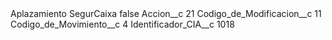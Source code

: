 <?xml version="1.0" encoding="UTF-8"?>
<CustomMetadata xmlns="http://soap.sforce.com/2006/04/metadata" xmlns:xsi="http://www.w3.org/2001/XMLSchema-instance" xmlns:xsd="http://www.w3.org/2001/XMLSchema">
    <label>Aplazamiento SegurCaixa</label>
    <protected>false</protected>
    <values>
        <field>Accion__c</field>
        <value xsi:type="xsd:string">21</value>
    </values>
    <values>
        <field>Codigo_de_Modificacion__c</field>
        <value xsi:type="xsd:string">11</value>
    </values>
    <values>
        <field>Codigo_de_Movimiento__c</field>
        <value xsi:type="xsd:string">4</value>
    </values>
    <values>
        <field>Identificador_CIA__c</field>
        <value xsi:type="xsd:string">1018</value>
    </values>
</CustomMetadata>
